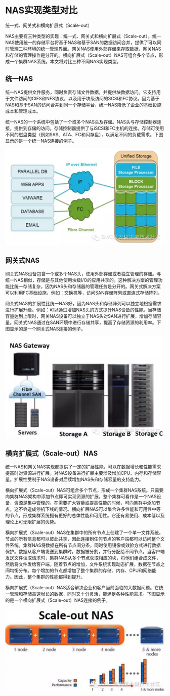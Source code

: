# NAS实现类型对比

统一式、网关式和横向扩展式（Scale-out）

NAS主要有三种类型的实现：统一式、网关式和横向扩展式（Scale-out）。统一NAS使用统一的存储平台将基于NAS和基于SAN的数据访问合并，提供了可以同时管理二种环境的统一管理界面。网关NAS使用外部存储来存取数据，网关NAS和存储的管理操作是分开的。横向扩展式（Scale-out）NAS可组合多个节点，形成一个集群NAS系统。本文将对比三种不同NAS实现类型。

## 统一NAS

统一NAS提供文件服务，同时负责存储文件数据，并提供块数据访问。它支持用于文件访问的CIFS和NFS协议，以及用于块级访问的SCSI和FC协议。因为基于NAS和基于SAN的访问合并到同一个存储平台，统一NAS降低了企业的基础设施成本和管理成本。

统一NAS的一个系统中包括了一个或多个NAS头及存储。NAS头与存储控制器连接，提供到存储的访问。存储控制器提供了与iSCSI和FC主机的连接。存储可使用不同的磁盘类型（例如SAS、ATA、FC和闪存盘），以满足不同的负载需求。下图显示的是一个统一NAS连接的例子。

![img](pics/1.5.1.png)

## 网关式NAS

网关式NAS设备包含一个或多个NAS头，使用外部存储或者独立管理的存储。与统一NAS相似，存储是与其他使用块级I/O的应用共享的。这种解决方案的管理功能比统一存储复杂，因为NAS头和存储器的管理任务是分开的。网关式解决方案可以利用FC基础设施，例如：交换机等，访问SAN存储阵列或直连式存储阵列。

网关式NAS的扩展性比统一NAS好，因为NAS头和存储阵列可以独立地根据需求进行扩展升级。例如：可以通过增加NAS头的方式提升NAS设备的性能。当存储容量达到上限时，网关NAS设备可以独立于NAS头对SAN进行扩展，增加存储容量。网关式NAS通过在SAN环境中进行存储共享，提高了存储资源的利用率。下图显示的是一个网关式NAS连接的例子。

![img](pics/1.5.2.png)

## 横向扩展式（Scale-out）NAS

统一NAS和网关NAS实现都提供了一定的扩展性能，可以在数据增长和性能需求提高时对资源进行扩展。对NAS设备进行扩展主要涉及增加CPU、内存和存储容量。扩展性受制于NAS设备对后续增加NAS头和存储容量的支持能力。

横向扩展式（Scale-out）NAS可组合多个节点，形成一个集群NAS系统。只需要向集群NAS架构中添加节点即可实现资源的扩展。整个集群可看作是一个NAS设备，资源是集中管理的。在需要扩大容量或提高性能的时候，可向集群中添加节点，这不会造成停机下线的情况。横向扩展NAS可以集合许多性能和可用性中等的节点，形成集群系统拥有更好的总体性能和可用性。它还有易使用、成本低以及理论上可无限扩展的优势。

横向扩展式（Scale-out）NAS在集群中的所有节点上创建了一个单一文件系统。节点的所有信息都可以彼此共享，因此连接到任何节点的客户端都可以访问整个文件系统。集群NAS将数据在所有节点间分条，同时使用镜像或效验方式进行数据保护。数据从客户端发送到集群时，数据被分割，并行分配给不同节点。当客户端发送文件读取请求时，集群NAS从多个节点获取相应的块，将他们组合成文件，然后将文件发给客户端。随着节点的增加，文件系统实现动态扩展，数据在节点之间均衡分布。每个增加的节点都增加了整个集群的存储、内存、CPU和网络能力。因此，整个集群的性能都得到提升。

横向扩展式（Scale-out）NAS适合解决企业和客户当前面临的大数据问题。它统一管理和存储高速增长的数据，同时又十分灵活，能满足各种性能需求。下图显示的是一个横向扩展式（Scale-out）NAS连接的例子。

![img](pics/1.5.3.png)